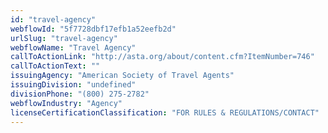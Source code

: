 ```yaml
---
id: "travel-agency"
webflowId: "5f7728dbf17efb1a52eefb2d"
urlSlug: "travel-agency"
webflowName: "Travel Agency"
callToActionLink: "http://asta.org/about/content.cfm?ItemNumber=746"
callToActionText: ""
issuingAgency: "American Society of Travel Agents"
issuingDivision: "undefined"
divisionPhone: "(800) 275-2782"
webflowIndustry: "Agency"
licenseCertificationClassification: "FOR RULES & REGULATIONS/CONTACT"
---
```

